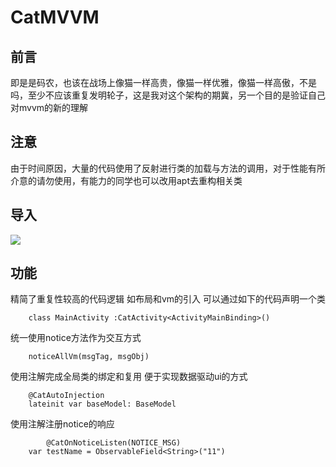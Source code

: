 # CatMVVM
## 前言
即是是码农，也该在战场上像猫一样高贵，像猫一样优雅，像猫一样高傲，不是吗，至少不应该重复发明轮子，这是我对这个架构的期冀，另一个目的是验证自己对mvvm的新的理解
## 注意
由于时间原因，大量的代码使用了反射进行类的加载与方法的调用，对于性能有所介意的请勿使用，有能力的同学也可以改用apt去重构相关类
## 导入
[![](https://jitpack.io/v/mskmz/CatMVVM.svg)](https://jitpack.io/#mskmz/CatMVVM)
## 功能
精简了重复性较高的代码逻辑  如布局和vm的引入 
可以通过如下的代码声明一个类
```
    class MainActivity :CatActivity<ActivityMainBinding>()
```
统一使用notice方法作为交互方式
```
    noticeAllVm(msgTag, msgObj)
```
使用注解完成全局类的绑定和复用 便于实现数据驱动ui的方式
```
    @CatAutoInjection
    lateinit var baseModel: BaseModel
```
使用注解注册notice的响应
```
        @CatOnNoticeListen(NOTICE_MSG)
    var testName = ObservableField<String>("11")
```
